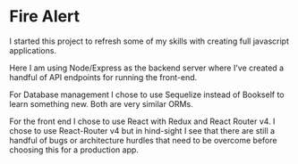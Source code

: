 # Fire Alert

I started this project to refresh some of my skills with creating full javascript 
applications.

Here I am using Node/Express as the backend server where I've created a handful of API 
endpoints for running the front-end.

For Database management I chose to use Sequelize instead of Bookself to learn something new.
Both are very similar ORMs.

For the front end I chose to use React with Redux and React Router v4.
I chose to use React-Router v4 but in hind-sight I see that there are still a handful of bugs
or architecture hurdles that need to be overcome before choosing this for a production app.